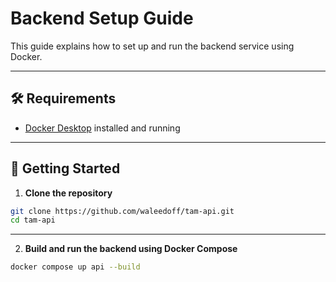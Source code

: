# Backend Setup Guide

This guide explains how to set up and run the backend service using Docker.

---

## 🛠️ Requirements

- [Docker Desktop](https://www.docker.com/products/docker-desktop) installed and running

---

## 🚀 Getting Started

1. **Clone the repository**

```bash
git clone https://github.com/waleedoff/tam-api.git
cd tam-api

```

---


2. **Build and run the backend using Docker Compose**

```bash
docker compose up api --build
```


